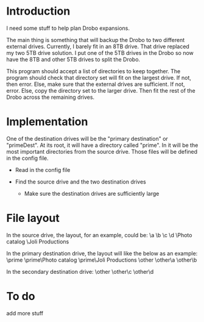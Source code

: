 # Introduction

I need some stuff to help plan Drobo expansions.

The main thing is something that will backup the Drobo to two different external drives. Currently, I barely fit in 
an 8TB drive. That drive replaced my two 5TB drive solution. I put one of the 5TB drives in the Drobo so now have the 
8TB and other 5TB drives to split the Drobo.

This program should accept a list of directories to keep together. The program should check that directory set will 
fit on the largest drive. If not, then error. Else, make sure that the external drives are sufficient. If not, error. 
Else, copy the directory set to the larger drive. Then fit the rest of the Drobo across the remaining drives.

# Implementation

One of the destination drives will be the "primary destination" or "primeDest".  At its root, it will have a directory
called "prime".  In it will be the most important directories from the source drive.  Those files will be defined in
the config file.

- Read in the config file  

- Find the source drive and the two destination drives
  - Make sure the destination drives are sufficiently large
  
  
# File layout
In the source drive, the layout, for an example, could be:
\a
\b
\c
\d
\Photo catalog
\Joli Productions
  
In the primary destination drive, the layout will like the below as an example:
\prime
\prime\Photo catalog
\prime\Joli Productions
\other
\other\a
\other\b

In the secondary destination drive:
\other
\other\c
\other\d


# To do
add more stuff
